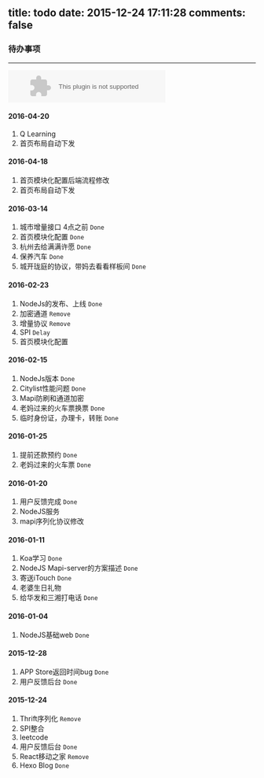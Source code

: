 title: todo
date: 2015-12-24 17:11:28
comments: false
---
### 待办事项
---
<embed src="http://music.163.com/style/swf/widget.swf?sid=10298241&type=2&auto=1&width=320&height=66" width="320" height="66"  allowNetworking="all"></embed>

#### 2016-04-20
1. Q Learning
2. 首页布局自动下发

#### 2016-04-18
1. 首页模块化配置后端流程修改
2. 首页布局自动下发

#### 2016-03-14
1. 城市增量接口 4点之前 `Done`
2. 首页模块化配置 `Done`
3. 杭州去给满满许愿 `Done`
4. 保养汽车 `Done`
5. 城开珑庭的协议，带妈去看看样板间 `Done`

#### 2016-02-23
1. NodeJs的发布、上线 `Done`
2. 加密通道 `Remove`
3. 增量协议 `Remove`
4. SPI `Delay`
5. 首页模块化配置

#### 2016-02-15
1. NodeJs版本 `Done`
2. Citylist性能问题 `Done`
3. Mapi防刷和通道加密
4. 老妈过来的火车票换票 `Done`
5. 临时身份证，办理卡，转账 `Done`

#### 2016-01-25
1. 提前还款预约 `Done`
2. 老妈过来的火车票 `Done`

#### 2016-01-20
1. 用户反馈完成 `Done`
2. NodeJS服务
3. mapi序列化协议修改

#### 2016-01-11
1. Koa学习 `Done`
2. NodeJS Mapi-server的方案描述 `Done`
3. 寄送iTouch `Done`
4. 老婆生日礼物
5. 给华发和三湘打电话 `Done`


#### 2016-01-04
1. NodeJS基础web `Done`

#### 2015-12-28
1. APP Store返回时间bug `Done`
2. 用户反馈后台 `Done`

#### 2015-12-24
1. Thrift序列化 `Remove`
2. SPI整合
3. leetcode
4. 用户反馈后台 `Done`
5. React移动之家 `Remove`
6. Hexo Blog `Done`
